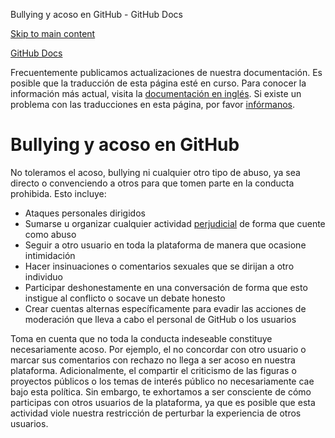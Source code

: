 Bullying y acoso en GitHub - GitHub Docs

[Skip to main content](#main-content)

[](/es)[GitHub Docs](/es)

Frecuentemente publicamos actualizaciones de nuestra documentación. Es posible que la traducción de esta página esté en curso. Para conocer la información más actual, visita la [documentación en inglés](/en). Si existe un problema con las traducciones en esta página, por favor [infórmanos](https://github.com/contact?form[subject]=translation%20issue%20on%20docs.github.com&form[comments]=).

Bullying y acoso en GitHub
==========

No toleramos el acoso, bullying ni cualquier otro tipo de abuso, ya sea directo o convenciendo a otros para que tomen parte en la conducta prohibida. Esto incluye:

* Ataques personales dirigidos
* Sumarse u organizar cualquier actividad [perjudicial](/es/github/site-policy/github-disrupting-the-experience-of-other-users) de forma que cuente como abuso
* Seguir a otro usuario en toda la plataforma de manera que ocasione intimidación
* Hacer insinuaciones o comentarios sexuales que se dirijan a otro individuo
* Participar deshonestamente en una conversación de forma que esto instigue al conflicto o socave un debate honesto
* Crear cuentas alternas específicamente para evadir las acciones de moderación que lleva a cabo el personal de GitHub o los usuarios

Toma en cuenta que no toda la conducta indeseable constituye necesariamente acoso. Por ejemplo, el no concordar con otro usuario o marcar sus comentarios con rechazo no llega a ser acoso en nuestra plataforma. Adicionalmente, el compartir el criticismo de las figuras o proyectos públicos o los temas de interés público no necesariamente cae bajo esta política. Sin embargo, te exhortamos a ser consciente de cómo participas con otros usuarios de la plataforma, ya que es posible que esta actividad viole nuestra restricción de perturbar la experiencia de otros usuarios.
